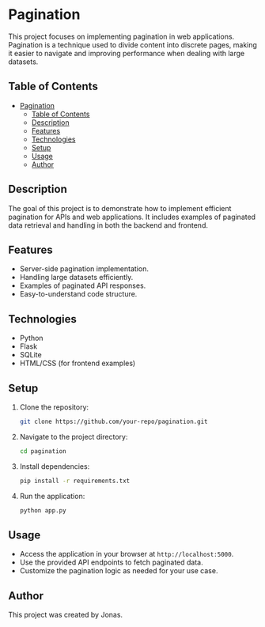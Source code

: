 # Pagination

This project focuses on implementing pagination in web applications. Pagination is a technique used to divide content into discrete pages, making it easier to navigate and improving performance when dealing with large datasets.

## Table of Contents
- [Pagination](#pagination)
  - [Table of Contents](#table-of-contents)
  - [Description](#description)
  - [Features](#features)
  - [Technologies](#technologies)
  - [Setup](#setup)
  - [Usage](#usage)
  - [Author](#author)

## Description
The goal of this project is to demonstrate how to implement efficient pagination for APIs and web applications. It includes examples of paginated data retrieval and handling in both the backend and frontend.

## Features
- Server-side pagination implementation.
- Handling large datasets efficiently.
- Examples of paginated API responses.
- Easy-to-understand code structure.

## Technologies
- Python
- Flask
- SQLite
- HTML/CSS (for frontend examples)

## Setup
1. Clone the repository:
    ```bash
    git clone https://github.com/your-repo/pagination.git
    ```
2. Navigate to the project directory:
    ```bash
    cd pagination
    ```
3. Install dependencies:
    ```bash
    pip install -r requirements.txt
    ```
4. Run the application:
    ```bash
    python app.py
    ```

## Usage
- Access the application in your browser at `http://localhost:5000`.
- Use the provided API endpoints to fetch paginated data.
- Customize the pagination logic as needed for your use case.

## Author
This project was created by Jonas.